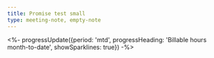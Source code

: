 ```yaml
---
title: Promise test small
type: meeting-note, empty-note 
---
```

 <%- progressUpdate({period: 'mtd',  progressHeading: 'Billable hours month-to-date', showSparklines: true}) -%>
